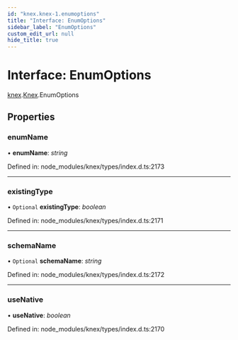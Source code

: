 ```yaml
---
id: "knex.knex-1.enumoptions"
title: "Interface: EnumOptions"
sidebar_label: "EnumOptions"
custom_edit_url: null
hide_title: true
---
```


# Interface: EnumOptions

[knex](../modules/knex.md).[Knex](../modules/knex.knex-1.md).EnumOptions

## Properties

### enumName

• **enumName**: *string*

Defined in: node_modules/knex/types/index.d.ts:2173

___

### existingType

• `Optional` **existingType**: *boolean*

Defined in: node_modules/knex/types/index.d.ts:2171

___

### schemaName

• `Optional` **schemaName**: *string*

Defined in: node_modules/knex/types/index.d.ts:2172

___

### useNative

• **useNative**: *boolean*

Defined in: node_modules/knex/types/index.d.ts:2170
